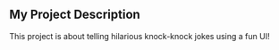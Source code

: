 ## My Project Description

This project is about telling hilarious knock-knock jokes using a fun UI!
